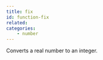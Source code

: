 ```yaml
---
title: fix
id: function-fix
related:
categories:
    - number
---
```


Converts a real number to an integer.